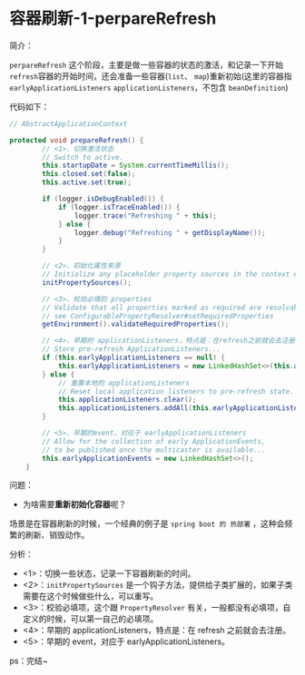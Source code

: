 # 容器刷新-1-perpareRefresh

简介：

`perpareRefresh` 这个阶段，主要是做一些容器的状态的激活，和记录一下开始`refresh`容器的开始时间，还会准备一些容器(`list`、 `map`)重新初始(这里的容器指 `earlyApplicationListeners` `applicationListeners`，不包含 `beanDefinition`)

代码如下：

```java
// AbstractApplicationContext

protected void prepareRefresh() {
		// <1>、切换激活状态
		// Switch to active.
		this.startupDate = System.currentTimeMillis();
		this.closed.set(false);
		this.active.set(true);

		if (logger.isDebugEnabled()) {
			if (logger.isTraceEnabled()) {
				logger.trace("Refreshing " + this);
			} else {
				logger.debug("Refreshing " + getDisplayName());
			}
		}

		// <2>、初始化属性来源
		// Initialize any placeholder property sources in the context environment.
		initPropertySources();

		// <3>、校验必填的 properties
		// Validate that all properties marked as required are resolvable:
		// see ConfigurablePropertyResolver#setRequiredProperties
		getEnvironment().validateRequiredProperties();

		// <4>、早期的 applicationListeners，特点是：在refresh之前就会去注册
		// Store pre-refresh ApplicationListeners...
		if (this.earlyApplicationListeners == null) {
			this.earlyApplicationListeners = new LinkedHashSet<>(this.applicationListeners);
		} else {
			// 重置本地的 applicationListeners
			// Reset local application listeners to pre-refresh state.
			this.applicationListeners.clear();
			this.applicationListeners.addAll(this.earlyApplicationListeners);
		}

		// <5>、早期的event，对应于 earlyApplicationListeners
		// Allow for the collection of early ApplicationEvents,
		// to be published once the multicaster is available...
		this.earlyApplicationEvents = new LinkedHashSet<>();
	}

```

问题：

- 为啥需要**重新初始化容器**呢？

场景是在容器刷新的时候，一个经典的例子是 `spring boot 的 热部署` ，这种会频繁的刷新、销毁动作。

分析：

- <1>：切换一些状态，记录一下容器刷新的时间。
- <2>：`initPropertySources` 是一个钩子方法，提供给子类扩展的，如果子类需要在这个时候做些什么，可以重写。
- <3>：校验必填项，这个跟 `PropertyResolver` 有关，一般都没有必填项，自定义的时候，可以第一自己的必填项。
- <4>：早期的 applicationListeners，特点是：在 refresh 之前就会去注册。
- <5>：早期的 event，对应于 earlyApplicationListeners。

ps：完结~
